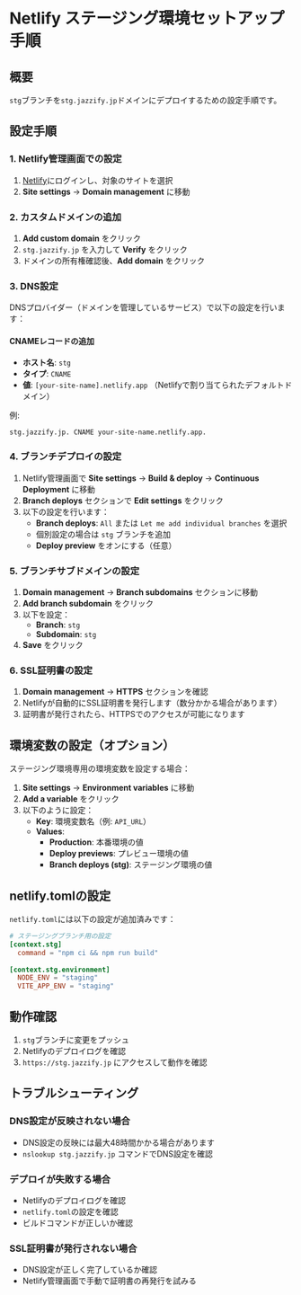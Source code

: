 # Netlify ステージング環境セットアップ手順

## 概要
`stg`ブランチを`stg.jazzify.jp`ドメインにデプロイするための設定手順です。

## 設定手順

### 1. Netlify管理画面での設定

1. [Netlify](https://app.netlify.com/)にログインし、対象のサイトを選択
2. **Site settings** → **Domain management** に移動

### 2. カスタムドメインの追加

1. **Add custom domain** をクリック
2. `stg.jazzify.jp` を入力して **Verify** をクリック
3. ドメインの所有権確認後、**Add domain** をクリック

### 3. DNS設定

DNSプロバイダー（ドメインを管理しているサービス）で以下の設定を行います：

#### CNAMEレコードの追加
- **ホスト名**: `stg`
- **タイプ**: `CNAME`
- **値**: `[your-site-name].netlify.app` （Netlifyで割り当てられたデフォルトドメイン）

例:
```
stg.jazzify.jp. CNAME your-site-name.netlify.app.
```

### 4. ブランチデプロイの設定

1. Netlify管理画面で **Site settings** → **Build & deploy** → **Continuous Deployment** に移動
2. **Branch deploys** セクションで **Edit settings** をクリック
3. 以下の設定を行います：
   - **Branch deploys**: `All` または `Let me add individual branches` を選択
   - 個別設定の場合は `stg` ブランチを追加
   - **Deploy preview** をオンにする（任意）

### 5. ブランチサブドメインの設定

1. **Domain management** → **Branch subdomains** セクションに移動
2. **Add branch subdomain** をクリック
3. 以下を設定：
   - **Branch**: `stg`
   - **Subdomain**: `stg`
4. **Save** をクリック

### 6. SSL証明書の設定

1. **Domain management** → **HTTPS** セクションを確認
2. Netlifyが自動的にSSL証明書を発行します（数分かかる場合があります）
3. 証明書が発行されたら、HTTPSでのアクセスが可能になります

## 環境変数の設定（オプション）

ステージング環境専用の環境変数を設定する場合：

1. **Site settings** → **Environment variables** に移動
2. **Add a variable** をクリック
3. 以下のように設定：
   - **Key**: 環境変数名（例: `API_URL`）
   - **Values**: 
     - **Production**: 本番環境の値
     - **Deploy previews**: プレビュー環境の値
     - **Branch deploys (stg)**: ステージング環境の値

## netlify.tomlの設定

`netlify.toml`には以下の設定が追加済みです：

```toml
# ステージングブランチ用の設定
[context.stg]
  command = "npm ci && npm run build"
  
[context.stg.environment]
  NODE_ENV = "staging"
  VITE_APP_ENV = "staging"
```

## 動作確認

1. `stg`ブランチに変更をプッシュ
2. Netlifyのデプロイログを確認
3. `https://stg.jazzify.jp` にアクセスして動作を確認

## トラブルシューティング

### DNS設定が反映されない場合
- DNS設定の反映には最大48時間かかる場合があります
- `nslookup stg.jazzify.jp` コマンドでDNS設定を確認

### デプロイが失敗する場合
- Netlifyのデプロイログを確認
- `netlify.toml`の設定を確認
- ビルドコマンドが正しいか確認

### SSL証明書が発行されない場合
- DNS設定が正しく完了しているか確認
- Netlify管理画面で手動で証明書の再発行を試みる